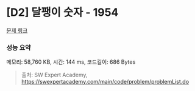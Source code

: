 # [D2] 달팽이 숫자 - 1954 

[문제 링크](https://swexpertacademy.com/main/code/problem/problemDetail.do?contestProbId=AV5PobmqAPoDFAUq) 

### 성능 요약

메모리: 58,760 KB, 시간: 144 ms, 코드길이: 686 Bytes



> 출처: SW Expert Academy, https://swexpertacademy.com/main/code/problem/problemList.do